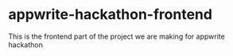 # appwrite-hackathon-frontend
This is the frontend part of the project we are making for appwrite hackathon
